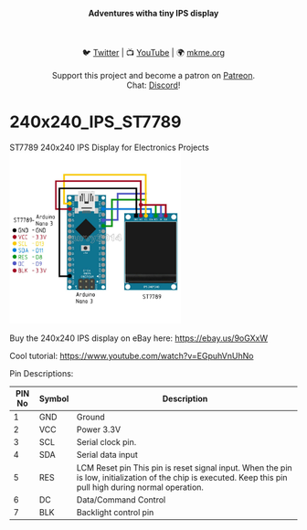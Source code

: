 <p align="center">
<b>Adventures witha  tiny IPS display   </b><br>
<br><br>
<br>🐦 <a href="https://twitter.com/mkmeorg">Twitter</a>
| 📺 <a href="https://www.youtube.com/mkmeorg">YouTube</a>
| 🌍 <a href="http://www.mkme.org">mkme.org</a><br>
<br>
Support this project and become a patron on <a href="https://www.patreon.com/EricWilliam">Patreon</a>.<br>
Chat: <a href="https://discord.gg/j9S4Fgv">Discord</a></b>!
</p>



# 240x240_IPS_ST7789
ST7789 240x240 IPS Display for Electronics Projects 
<img src="https://github.com/MKme/240x240_IPS_ST7789/blob/main/ref/s-l1600.jpg" width="300"/>

Buy the 240x240 IPS display on eBay here: https://ebay.us/9oGXxW

Cool tutorial: https://www.youtube.com/watch?v=EGpuhVnUhNo

Pin Descriptions:
		
| PIN No	| Symbol | 	Description | 
|-------------|------------------|----------------|
| 1	| GND	| Ground 
| 2	| VCC	| Power 3.3V
| 3	| SCL	| Serial clock pin.
| 4	| SDA	| Serial data input
| 5	| RES	| LCM Reset pin This pin is reset signal input. When the pin is low, initialization of the chip is executed. Keep this pin pull high during normal operation.
| 6	| DC	| Data/Command Control
| 7	| BLK	| Backlight control pin

